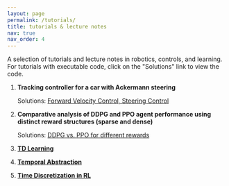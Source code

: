 ```yaml
---
layout: page
permalink: /tutorials/
title: tutorials & lecture notes
nav: true
nav_order: 4
---
```


A selection of tutorials and lecture notes in robotics, controls, and learning.
For tutorials with executable code, click on the "Solutions" link to view the code. 

<!-- <h3> A. Beginner Level </h3> -->

<!-- 1. [**Spectral normalization for a DNN** (work in progress)](/tutorials/spectral_norm/) -->

<!-- 2. [**Understanding collisions in MuJoCo** (work in progress)](/tutorials/spectral_norm/) -->

<!-- 3. [**Inertia vs. Scaled Inertia in MuJoCo** (work in progress)](/tutorials/inertia_mujoco/)

<h3> B. Intermediate Level </h3> -->


1. **Tracking controller for a car with Ackermann steering**

    Solutions: 
    <a href="https://github.com/lupusorina/cds_110_hw5/tree/master">Forward Velocity Control, </a>
    <a href="https://github.com/lupusorina/CDS_110_HW6">Steering Control</a>

2. **Comparative analysis of DDPG and PPO agent performance using distinct reward structures (sparse and dense)**

    Solutions: <a href="https://github.com/lupusorina/reward_analysis_ddpg_vs_ppo"> DDPG vs. PPO for different rewards</a>

3. [**TD Learning**](/tutorials/td_learning/)

3. [**Temporal Abstraction**](/tutorials/temporal_abstraction/)

4. [**Time Discretization in RL**](/tutorials/time_discretization/)

<!-- <h3> C. Advanced Level </h3> -->


